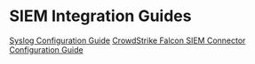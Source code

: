# SIEM Integration Guides

[Syslog Configuration Guide](syslog_configuration.md)
[CrowdStrike Falcon SIEM Connector Configuration Guide](crowdstrike_falcon_siem_connector_configuration.md)
